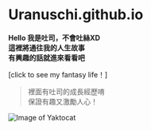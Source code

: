 # Uranuschi.github.io
**Hello 我是吐司，不會吐絲XD  
這裡將通往我的人生故事  
有興趣的話就進來看看吧**
  
[click to see my fantasy life！]
  
>裡面有吐司的成長經歷唷  
>保證有趣又激勵人心！

![Image of Yaktocat](https://lh3.googleusercontent.com/proxy/1VMOXZ_bWe0ybmZZAtfOJeqcfncICAaZ7rdNP7OSx8TDs9qA9vZE0Ev7DoZkTbtogR4AAYuvT_8shXGyv5jZQ4LDVPapuFKdvrqXUXvZZJOAKd3ZyA)
